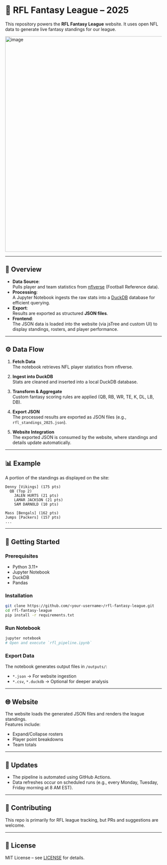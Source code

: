 # 🏈 RFL Fantasy League – 2025

This repository powers the **RFL Fantasy League** website. It uses open NFL data to generate live fantasy standings for our league.

<img width="528" height="692" alt="image" src="https://github.com/user-attachments/assets/f639f48e-5192-4441-bebf-d77ed6b7931c" />


---

## 📖 Overview

- **Data Source**:  
  Pulls player and team statistics from [nflverse](https://nflverse.nflverse.com/) (Football Reference data).  
- **Processing**:  
  A Jupyter Notebook ingests the raw stats into a [DuckDB](https://duckdb.org/) database for efficient querying.  
- **Export**:  
  Results are exported as structured **JSON files**.  
- **Frontend**:  
  The JSON data is loaded into the website (via jsTree and custom UI) to display standings, rosters, and player performance.

---

## ⚙️ Data Flow

1. **Fetch Data**  
   The notebook retrieves NFL player statistics from nflverse.

2. **Ingest into DuckDB**  
   Stats are cleaned and inserted into a local DuckDB database.

3. **Transform & Aggregate**  
   Custom fantasy scoring rules are applied (QB, RB, WR, TE, K, DL, LB, DB).

4. **Export JSON**  
   The processed results are exported as JSON files (e.g., `rfl_standings_2025.json`).

5. **Website Integration**  
   The exported JSON is consumed by the website, where standings and details update automatically.

---

## 📊 Example

A portion of the standings as displayed on the site:

```
Denny [Vikings] (175 pts)
  QB (Top 2)
    JALEN HURTS (21 pts)
    LAMAR JACKSON (21 pts)
    SAM DARNOLD (10 pts)

Mass [Bengals] (162 pts)
Jumps [Packers] (157 pts)
...
```

---

## 🚀 Getting Started

### Prerequisites
- Python 3.11+
- Jupyter Notebook
- DuckDB
- Pandas

### Installation
```bash
git clone https://github.com/<your-username>/rfl-fantasy-league.git
cd rfl-fantasy-league
pip install -r requirements.txt
```

### Run Notebook
```bash
jupyter notebook
# Open and execute `rfl_pipeline.ipynb`
```

### Export Data
The notebook generates output files in `/outputs/`:
- `*.json` → For website ingestion  
- `*.csv`, `*.duckdb` → Optional for deeper analysis  

---

## 🌐 Website

The website loads the generated JSON files and renders the league standings.  
Features include:
- Expand/Collapse rosters  
- Player point breakdowns  
- Team totals  

---

## 📅 Updates

- The pipeline is automated using GitHub Actions.  
- Data refreshes occur on scheduled runs (e.g., every Monday, Tuesday, Friday morning at 8 AM EST).  

---

## 🤝 Contributing

This repo is primarily for RFL league tracking, but PRs and suggestions are welcome.

---

## 📜 License

MIT License – see [LICENSE](./LICENSE) for details.
